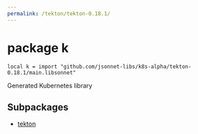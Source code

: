 ```yaml
---
permalink: /tekton/tekton-0.18.1/
---
```


# package k

```jsonnet
local k = import "github.com/jsonnet-libs/k8s-alpha/tekton-0.18.1/main.libsonnet"
```

Generated Kubernetes library

## Subpackages

* [tekton](tekton.md)